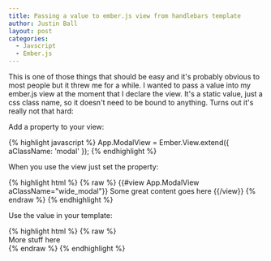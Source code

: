 ```yaml
---
title: Passing a value to ember.js view from handlebars template
author: Justin Ball
layout: post
categories:
  - Javscript
  - Ember.js
---
```



<p>This is one of those things that should be easy and it's probably obvious to most people but it threw me for a while.
I wanted to pass a value into my ember.js view at the moment that I declare the view. It's a static value, just a css class
name, so it doesn't need to be bound to anything. Turns out it's really not that hard:</p>

<p>Add a property to your view:</p>
{% highlight javascript %}
App.ModalView = Ember.View.extend({
  aClassName: 'modal'
});
{% endhighlight %}

<p>When you use the view just set the property:</p>
{% highlight html %}
{% raw %}
{{#view App.ModalView aClassName="wide_modal"}}
  Some great content goes here
{{/view}}
{% endraw %}
{% endhighlight %}

<p>Use the value in your template:</p>
{% highlight html %}
{% raw %}
  <div {{bindAttr class="view.aClassName"}}>
    More stuff here
  </div>
{% endraw %}
{% endhighlight %}